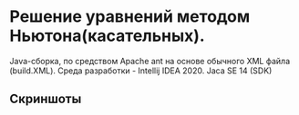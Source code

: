 # Решение уравнений методом Ньютона(касательных).
Java-сборка, по средством Apache ant на основе обычного XML файла (build.XML). Среда разработки - Intellij IDEA 2020.
Jaca SE 14 (SDK)

## Скриншоты
